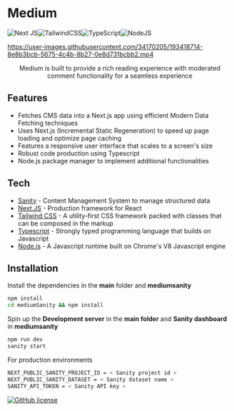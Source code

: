 # Medium 
![Next JS](https://img.shields.io/badge/Next-black?style=for-the-badge&logo=next.js&logoColor=white)![TailwindCSS](https://img.shields.io/badge/tailwindcss-%2338B2AC.svg?style=for-the-badge&logo=tailwind-css&logoColor=white)![TypeScript](https://img.shields.io/badge/typescript-%23007ACC.svg?style=for-the-badge&logo=typescript&logoColor=white)![NodeJS](https://img.shields.io/badge/node.js-6DA55F?style=for-the-badge&logo=node.js&logoColor=white)

https://user-images.githubusercontent.com/34170205/193418714-8e8b3bcb-5675-4c4b-8b27-0e8d731bcbb2.mp4

<p align="center">Medium is built to provide a rich reading experience with moderated comment functionality for a seamless experience</p>
    
    
## Features
- Fetches CMS data into a Next.js app using efficient Modern Data Fetching techniques
- Uses Next.js (Incremental Static Regeneration) to speed up page loading and optimize page caching
- Features a responsive user interface that scales to a screen's size
- Robust code production using Typescript
- Node.js package manager to implement additional functionalities
## Tech
- [Sanity](https://www.sanity.io/) - Content Management System to manage structured data
- [Next.JS](https://nextjs.org/) - Production framework for React
- [Tailwind CSS](https://tailwindcss.com/) - A utility-first CSS framework packed with classes that can be composed in the markup
- [Typescript](https://www.typescriptlang.org/) - Strongly typed programming language that builds on Javascript
- [Node.js](https://nodejs.org/en/) - A Javascript runtime built on Chrome's V8 Javascript engine
## Installation

Install the dependencies in the **main** folder and **mediumsanity** 

```sh
npm install
cd mediumSanity && npm install
```
Spin up the **Development server** in the **main folder** and **Sanity dashboard** in **mediumsanity**
```sh
npm run dev
sanity start
```
For production environments

```sh
NEXT_PUBLIC_SANITY_PROJECT_ID = < Sanity project id >
NEXT_PUBLIC_SANITY_DATASET = < Sanity dataset name >
SANITY_API_TOKEN = < Sanity API key >
```

[![GitHub license](https://img.shields.io/github/license/Verkiya/Let-Us-C-Solutions.svg?style=for-the-badge)](https://github.com/hiverkiya/Medium/blob/main/LICENSE)

